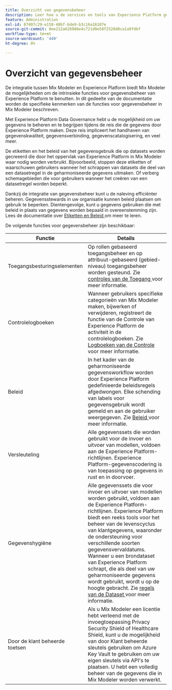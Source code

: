 ```yaml
---
title: Overzicht van gegevensbeheer
description: Leer hoe u de services en tools van Experience Platform gebruikt waarmee u uw verzamelde ervaringsgegevens kunt beheren. Zo, volgt u uw bedrijfspraktijken, wettelijke verplichtingen, en ontwikkelingsproces.
feature: Administration
exl-id: 87407c29-e158-48bf-bde9-b3c16a16107e
source-git-commit: 0ee212a626986e4c721d0e58f2528d0ca1a9fdbf
workflow-type: tm+mt
source-wordcount: '449'
ht-degree: 0%

---
```


# Overzicht van gegevensbeheer

De integratie tussen Mix Modeler en Experience Platform biedt Mix Modeler de mogelijkheden om de intrinsieke functies voor gegevensbeheer van Experience Platform te benutten. In dit gedeelte van de documentatie worden de specifieke kenmerken van de functies voor gegevensbeheer in Mix Modeler beschreven.

Met Experience Platform Data Governance hebt u de mogelijkheid om uw gegevens te beheren en te begrijpen tijdens de reis die de gegevens door Experience Platform maken. Deze reis impliceert het handhaven van gegevenskwaliteit, gegevensverbinding, gegevenscatalogisering, en veel meer.

De etiketten en het beleid van het gegevensgebruik die op datasets worden gecreeerd die door het oppervlak van Experience Platform in Mix Modeler waar nodig worden verbruikt. Bijvoorbeeld, stoppen deze etiketten of waarschuwen gebruikers wanneer het schrappen van datasets die deel van een datasetregel in de geharmoniseerde gegevens uitmaken. Of verberg schemagebieden die voor gebruikers wanneer het creëren van een datasetregel worden beperkt.

Dankzij de integratie van gegevensbeheer kunt u de naleving efficiënter beheren. Gegevensstewards in uw organisatie kunnen beleid plaatsen om gebruik te beperken. Dientengevolge, kunt u gegevens gebruiken die met beleid in plaats van gegevens worden bepaald in overeenstemming zijn. Lees de documentatie over [ Etiketten en Beleid ](https://experienceleague.adobe.com/en/docs/analytics-platform/using/cja-dataviews/data-governance) om meer te leren.

De volgende functies voor gegevensbeheer zijn beschikbaar:

| Functie | Details |
|---|---|
| Toegangsbesturingselementen | Op rollen gebaseerd toegangsbeheer en op attribuut-gebaseerd (gebied-niveau) toegangsbeheer worden gesteund. Zie [ controles van de Toegang ](access-controls.md) voor meer informatie. |
| Controlelogboeken | Wanneer gebruikers specifieke categorieën van Mix Modeler maken, bijwerken of verwijderen, registreert de functie van de Controle van Experience Platform de activiteit in de controlelogboeken. Zie [ Logboeken van de Controle ](audit-logs.md) voor meer informatie. |
| Beleid | In het kader van de geharmoniseerde gegevensworkflow worden door Experience Platform gedefinieerde beleidsregels afgedwongen. Elke schending van labels voor gegevensgebruik wordt gemeld en aan de gebruiker weergegeven. Zie [ Beleid ](policies.md) voor meer informatie. |
| Versleuteling | Alle gegevenssets die worden gebruikt voor de invoer en uitvoer van modellen, voldoen aan de Experience Platform-richtlijnen. Experience Platform-gegevenscodering is van toepassing op gegevens in rust en in doorvoer. |
| Gegevenshygiëne | Alle gegevenssets die voor invoer en uitvoer van modellen worden gebruikt, voldoen aan de Experience Platform-richtlijnen. Experience Platform biedt een reeks tools voor het beheer van de levenscyclus van klantgegevens, waaronder de ondersteuning voor verschillende soorten gegevensvervaldatums. Wanneer u een brondataset van Experience Platform schrapt, die als deel van uw geharmoniseerde gegevens wordt gebruikt, wordt u op de hoogte gebracht. Zie [ regels van de Dataset ](/help/harmonize-data/dataset-rules.md) voor meer informatie. |
| Door de klant beheerde toetsen | Als u Mix Modeler een licentie hebt verleend met de invoegtoepassing Privacy Security Shield of Healthcare Shield, kunt u de mogelijkheid van door Klant beheerde sleutels gebruiken om Azure Key Vault te gebruiken om uw eigen sleutels via API&#39;s te plaatsen. U hebt een volledig beheer van de gegevens die in Mix Modeler worden verwerkt. |
